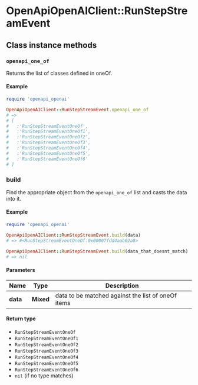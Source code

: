 # OpenApiOpenAIClient::RunStepStreamEvent

## Class instance methods

### `openapi_one_of`

Returns the list of classes defined in oneOf.

#### Example

```ruby
require 'openapi_openai'

OpenApiOpenAIClient::RunStepStreamEvent.openapi_one_of
# =>
# [
#   :'RunStepStreamEventOneOf',
#   :'RunStepStreamEventOneOf1',
#   :'RunStepStreamEventOneOf2',
#   :'RunStepStreamEventOneOf3',
#   :'RunStepStreamEventOneOf4',
#   :'RunStepStreamEventOneOf5',
#   :'RunStepStreamEventOneOf6'
# ]
```

### build

Find the appropriate object from the `openapi_one_of` list and casts the data into it.

#### Example

```ruby
require 'openapi_openai'

OpenApiOpenAIClient::RunStepStreamEvent.build(data)
# => #<RunStepStreamEventOneOf:0x00007fdd4aab02a0>

OpenApiOpenAIClient::RunStepStreamEvent.build(data_that_doesnt_match)
# => nil
```

#### Parameters

| Name | Type | Description |
| ---- | ---- | ----------- |
| **data** | **Mixed** | data to be matched against the list of oneOf items |

#### Return type

- `RunStepStreamEventOneOf`
- `RunStepStreamEventOneOf1`
- `RunStepStreamEventOneOf2`
- `RunStepStreamEventOneOf3`
- `RunStepStreamEventOneOf4`
- `RunStepStreamEventOneOf5`
- `RunStepStreamEventOneOf6`
- `nil` (if no type matches)

